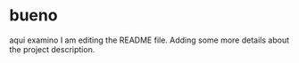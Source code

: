 # bueno
aqui examino
I am editing the README file.
 Adding some more details about the project description.
